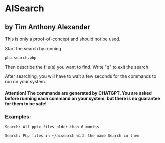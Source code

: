 # AISearch
## by Tim Anthony Alexander

This is only a proof-of-concept and should not be used.

Start the search by running

`php search.php`

Then describe the file(s) you want to find.
Write "q" to exit the search.

After searching, you will have to wait a few seconds for the commands to run on your system.

#### Attention! The commands are generated by CHATGPT. You are asked before running each command on your system, but there is no guarantee for them to be safe!

### Examples:

`Search: All pptx files older than 6 months`

`Search: Php files in ~/aisearch with the name Search in them`
